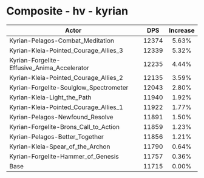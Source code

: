 # Composite - hv - kyrian
| Actor | DPS | Increase |
|---|:---:|:---:|
|Kyrian-Pelagos-Combat_Meditation|12374|5.63%|
|Kyrian-Kleia-Pointed_Courage_Allies_3|12339|5.32%|
|Kyrian-Forgelite-Effusive_Anima_Accelerator|12235|4.44%|
|Kyrian-Kleia-Pointed_Courage_Allies_2|12135|3.59%|
|Kyrian-Forgelite-Soulglow_Spectrometer|12043|2.80%|
|Kyrian-Kleia-Light_the_Path|11940|1.92%|
|Kyrian-Kleia-Pointed_Courage_Allies_1|11922|1.77%|
|Kyrian-Pelagos-Newfound_Resolve|11891|1.50%|
|Kyrian-Forgelite-Brons_Call_to_Action|11859|1.23%|
|Kyrian-Pelagos-Better_Together|11856|1.21%|
|Kyrian-Kleia-Spear_of_the_Archon|11790|0.64%|
|Kyrian-Forgelite-Hammer_of_Genesis|11757|0.36%|
|Base|11715|0.00%|
